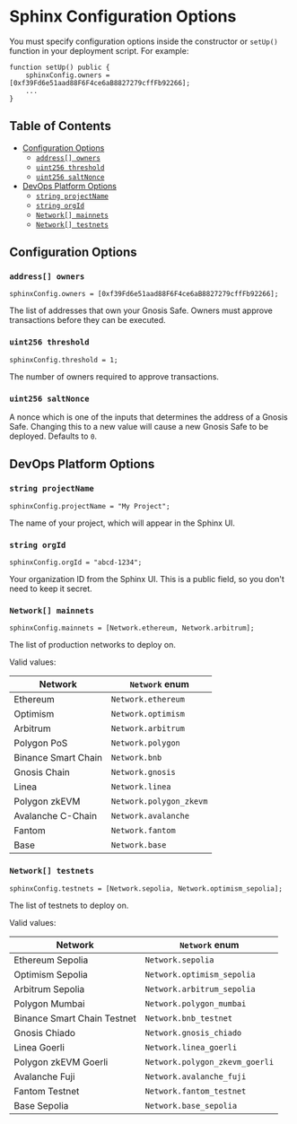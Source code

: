 # Sphinx Configuration Options

You must specify configuration options inside the constructor or `setUp()` function in your deployment script. For example:

```sol
function setUp() public {
    sphinxConfig.owners = [0xf39Fd6e51aad88F6F4ce6aB8827279cffFb92266];
    ...
}
```

## Table of Contents

- [Configuration Options](#configuration-options)
  - [`address[] owners`](#address-owners)
  - [`uint256 threshold`](#uint256-threshold)
  - [`uint256 saltNonce`](#uint256-saltnonce)
- [DevOps Platform Options](#devops-platform-options)
  - [`string projectName`](#string-projectname)
  - [`string orgId`](#string-orgid)
  - [`Network[] mainnets`](#network-mainnets)
  - [`Network[] testnets`](#network-testnets)

## Configuration Options

### `address[] owners`
```
sphinxConfig.owners = [0xf39Fd6e51aad88F6F4ce6aB8827279cffFb92266];
```

The list of addresses that own your Gnosis Safe. Owners must approve transactions before they can be executed.

### `uint256 threshold`
```
sphinxConfig.threshold = 1;
```

The number of owners required to approve transactions.

### `uint256 saltNonce`

A nonce which is one of the inputs that determines the address of a Gnosis Safe. Changing this to a new value will cause a new Gnosis Safe to be deployed. Defaults to `0`.

## DevOps Platform Options

### `string projectName`

```
sphinxConfig.projectName = "My Project";
```

The name of your project, which will appear in the Sphinx UI.

### `string orgId`

```
sphinxConfig.orgId = "abcd-1234";
```

Your organization ID from the Sphinx UI. This is a public field, so you don't need to keep it secret.

### `Network[] mainnets`

```
sphinxConfig.mainnets = [Network.ethereum, Network.arbitrum];
```

The list of production networks to deploy on.

Valid values:

| Network | `Network` enum |
| ----------- | ----------- |
| Ethereum | `Network.ethereum` |
| Optimism | `Network.optimism` |
| Arbitrum | `Network.arbitrum` |
| Polygon PoS | `Network.polygon` |
| Binance Smart Chain | `Network.bnb` |
| Gnosis Chain | `Network.gnosis` |
| Linea | `Network.linea` |
| Polygon zkEVM | `Network.polygon_zkevm` |
| Avalanche C-Chain | `Network.avalanche` |
| Fantom | `Network.fantom` |
| Base | `Network.base` |

### `Network[] testnets`
```
sphinxConfig.testnets = [Network.sepolia, Network.optimism_sepolia];
```

The list of testnets to deploy on.

Valid values:

| Network | `Network` enum |
| ----------- | ----------- |
| Ethereum Sepolia | `Network.sepolia` |
| Optimism Sepolia | `Network.optimism_sepolia` |
| Arbitrum Sepolia | `Network.arbitrum_sepolia` |
| Polygon Mumbai | `Network.polygon_mumbai` |
| Binance Smart Chain Testnet | `Network.bnb_testnet` |
| Gnosis Chiado | `Network.gnosis_chiado` |
| Linea Goerli | `Network.linea_goerli` |
| Polygon zkEVM Goerli | `Network.polygon_zkevm_goerli` |
| Avalanche Fuji | `Network.avalanche_fuji` |
| Fantom Testnet | `Network.fantom_testnet` |
| Base Sepolia | `Network.base_sepolia` |
